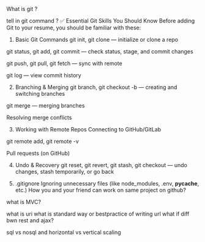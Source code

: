 What is git ?

tell in git command  ?
✅ Essential Git Skills You Should Know
Before adding Git to your resume, you should be familiar with these:

1. Basic Git Commands
git init, git clone — initialize or clone a repo

git status, git add, git commit — check status, stage, and commit changes

git push, git pull, git fetch — sync with remote

git log — view commit history

2. Branching & Merging
git branch, git checkout -b — creating and switching branches

git merge — merging branches

Resolving merge conflicts

3. Working with Remote Repos
Connecting to GitHub/GitLab

git remote add, git remote -v

Pull requests (on GitHub)

4. Undo & Recovery
git reset, git revert, git stash, git checkout — undo changes, stash temporarily, or go back

5. .gitignore
Ignoring unnecessary files (like node_modules, .env, __pycache__, etc.)
How you and your friend can work on same project on github?
 
what is MVC?
 
 
 
 
what is uri
what is standard way or bestpractice  of writing url
what if diff bwn rest and ajax?

sql vs nosql and horizontal vs vertical scaling
